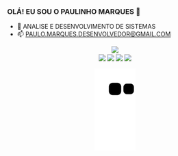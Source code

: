 ### OLÁ!  EU SOU O PAULINHO MARQUES 👋                               
- 🌱 ANALISE E DESENVOLVIMENTO DE SISTEMAS
- 📫 PAULO.MARQUES.DESENVOLVEDOR@GMAIL.COM 

 <div align="center">
  <a href="https://github.com/eupaulinhomarques"/>
  <img height="180em" src="https://github-readme-stats.vercel.app/api?username=eupaulinhomarques&show_icons=true&theme=dracula&include_all_commits=true&count_private=true"/>
 
<div> 
  <a href="https://www.youtube.com/channel/UCyEG3DotLLWDdfij2PaFEIQ" target="_blank"rel="nofollow"><img src="https://img.shields.io/badge/YouTube-FF0000?style=for-the-badge&logo=youtube&logoColor=white" target="_blank"rel="nofollow"></a>
  <a href="https://instagram.com/eupaulinhomarques" target="_blank"><img src="https://img.shields.io/badge/-Instagram-%23E4405F?style=for-the-badge&logo=instagram&logoColor=white" target="_blank"></a>
 	  <a href = "mailto:paulo.marques.desenvolvedor@gmail.com"><img src="https://img.shields.io/badge/-Gmail-%23333?style=for-the-badge&logo=gmail&logoColor=white" target="_blank"></a>
  <a href="https://www.linkedin.com/in/paulo-henrique-1a75641a4" target="_blank"><img src="https://img.shields.io/badge/-LinkedIn-%230077B5?style=for-the-badge&logo=linkedin&logoColor=white" target="_blank"></a> 
 
  
  ![Snake animation](https://github.com/rafaballerini/rafaballerini/blob/output/github-contribution-grid-snake.svg)
</div>
